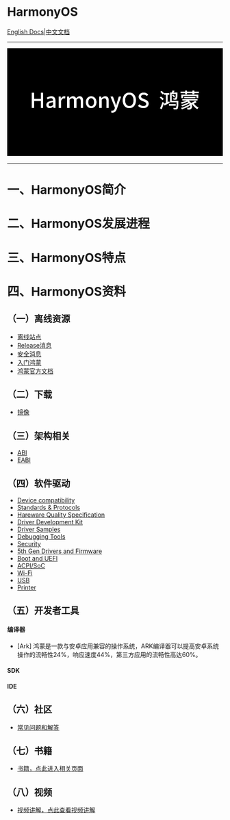 # HarmonyOS
[English Docs](../doc/README.md)|[中文文档](README-zh.md)

----

![](../img/logo.png)

----

# 一、HarmonyOS简介



# 二、HarmonyOS发展进程



# 三、HarmonyOS特点



# 四、HarmonyOS资料


## （一）离线资源

- [离线站点](https://developer.huawei.com)
- [Release消息]()
- [安全消息]()
- [入门鸿蒙]()
- [鸿蒙官方文档]()

## （二）下载

- [镜像]()

##  （三）架构相关

- [ABI]()
- [EABI]()

##  （四）软件驱动

- [Device compatibility]()
- [Standards & Protocols]()
- [Hareware Quality Specification]()
- [Driver Development Kit]()
- [Driver Samples]()
- [Debugging Tools]()
- [Security]()
- [5th Gen Drivers and Firmware]()
- [Boot and UEFI]()
- [ACPI/SoC]()
- [Wi-Fi]()
- [USB]()
- [Printer]()


##  （五）开发者工具

#### 编译器

- [Ark] 鸿蒙是一款与安卓应用兼容的操作系统，ARK编译器可以提高安卓系统操作的流畅性24%，响应速度44%，第三方应用的流畅性高达60%。

#### SDK

#### IDE


##  （六）社区

- [常见问题和解答](community/questions.md)

##  （七）书籍

* [书籍，点此进入相关页面]()

##  （八）视频

* [视频讲解，点此查看视频讲解]()